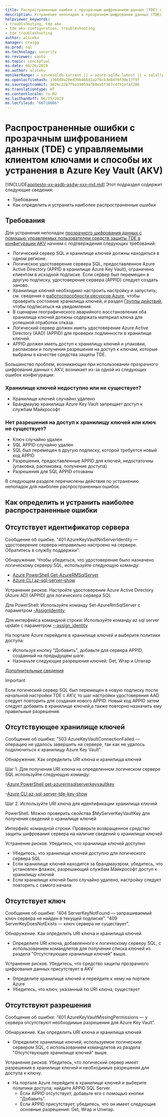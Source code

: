 ```yaml
---
title: Распространенные ошибки с прозрачным шифрованием данных (TDE) с помощью управляемых клиентом ключей и способы их устранения в Azure Key Vault (AKV) | Документация Майкрософт
description: Устранение неполадок в прозрачном шифровании данных (TDE) с конфигурацией Azure Key Vault.
helpviewer_keywords:
- troublshooting, tde akv
- tde akv configuration, troubleshooting
- tde troubleshooting
author: aliceku
manager: craigg
ms.prod: sql
ms.technology: security
ms.reviewer: vanto
ms.topic: conceptual
ms.date: 04/26/2019
ms.author: aliceku
monikerRange: = azuresqldb-current || = azure-sqldw-latest || = sqlallproducts-allversions
ms.openlocfilehash: 1366d0a20ed39b466d1a2f6cb3e84f0f30e17f9f
ms.sourcegitcommit: 3026c22b7fba19059a769ea5f367c4f51efaf286
ms.translationtype: HT
ms.contentlocale: ru-RU
ms.lasthandoff: 06/15/2019
ms.locfileid: "66718086"
---
```

# <a name="common-errors-and-resolutions-with-transparent-data-encryption-tde-with-customer-managed-keys-in-azure-key-vault-akv"></a>Распространенные ошибки с прозрачным шифрованием данных (TDE) с управляемыми клиентом ключами и способы их устранения в Azure Key Vault (AKV)

[!INCLUDE[appliesto-xx-asdb-asdw-xxx-md.md](../../../includes/appliesto-xx-asdb-asdw-xxx-md.md)]
Этот подраздел содержит следующие сведения:  
  
- Требования  
- Как определить и устранить наиболее распространенные ошибки

## <a name="requirements"></a>Требования
Для устранения неполадок [прозрачного шифрования данных с помощью управляемых пользователем средств защиты TDE в конфигурации AKV](https://docs.microsoft.com/azure/sql-database/transparent-data-encryption-byok-azure-sql#guidelines-for-configuring-tde-with-azure-key-vault) начнем с подтверждения следующих требований:
- Логический сервер SQL и хранилище ключей должны находиться в одном регионе.
- Логическое удостоверение сервера SQL, предоставленное Azure Active Directory (APPID в хранилище Azure Key Vault), ограничено клиентом в исходной подписке.  Если сервер был перемещен в другую подписку, удостоверение сервера (APPID) следует создать заново.
- Хранилище ключей необходимо настроить настройку и запустить; см. сведения о [работоспособности ресурсов Azure](https://docs.microsoft.com/azure/service-health/resource-health-overview), чтобы проверить состояние хранилища ключей, и раздел [Группы действий](https://docs.microsoft.com/azure/azure-monitor/platform/action-groups), чтобы подписаться на уведомления.
- В сценарии географического аварийного восстановления оба хранилища ключей должны содержать материал ключа для успешной отработки отказа.
- Логический сервер должен иметь удостоверение Azure Active Directory (AAD) (APPID) для проверки подлинности в хранилище ключей.
- APPID должен иметь доступ к хранилищу ключей и упаковки, распаковки и получения разрешения на доступ к ключам, которые выбраны в качестве средства защиты TDE.

Большинство проблем, возникающих при использовании прозрачного шифрования данных с AKV, возникает из-за одной из следующих ошибок конфигурации:

### <a name="key-vault-unavailable-or-doesnt-exist"></a>Хранилище ключей недоступно или не существует?
- Хранилище ключей случайно удалено
- Брандмауэр хранилища Azure Key Vault запрещает доступ к службам Майкрософт

### <a name="no-permissions-to-access-the-key-vault-or-key-doesnt-exist"></a>Нет разрешения на доступ к хранилищу ключей или ключ не существует?
- Ключ случайно удален
- SQL APPID случайно удален
- SQL был перемещен в другую подписку, которой требуется новый код APPID
- Разрешения, предоставленные APPID для ключей, недостаточны (упаковка, распаковка, получение доступа)
- Разрешения для SQL APPID отозваны


В следующем разделе перечислены действия по устранению неполадок для наиболее распространенных ошибок.


## <a name="how-to-identify-and-resolve-the-most-common-errors"></a>Как определить и устранить наиболее распространенные ошибки

## <a name="missing-server-identity"></a>Отсутствует идентификатор сервера
Сообщение об ошибке. "401 AzureKeyVaultNoServerIdentity — удостоверение сервера неправильно настроено на сервере. Обратитесь в службу поддержки".

Обнаружение. Чтобы убедиться, что удостоверение было назначено логическому серверу SQL, используйте следующую команду:

- [Azure PowerShell Get-AzureRMSqlServer](https://docs.microsoft.com/powershell/module/AzureRM.Sql/Get-AzureRmSqlServer?view=azurermps-6.13.0) 
- [Azure CLI az-sql-server-show](https://docs.microsoft.com/cli/azure/sql/server?view=azure-cli-latest#az-sql-server-show)

Устранение рисков. Настройте удостоверение Azure Active Directory (Azure AD) (APPID) для логического сервера SQL

Для PowerShell: Используйте команду Set-AzureRmSqlServer с параметром [-AssignIdentity](https://docs.microsoft.com/powershell/module/azurerm.sql/set-azurermsqlserver?view=azurermps-6.13.0) 

Для интерфейса командной строки: Используйте команду az sql server update с параметром [--assign_identity](https://docs.microsoft.com/cli/azure/sql/server?view=azure-cli-latest#az-sql-server-update) 

На портале Azure перейдите в хранилище ключей и выберите политики доступа:  
 - Используя кнопку "Добавить", добавьте для сервера APPID, созданный на предыдущем шаге. 
 - Назначьте следующие разрешения ключей: Get, Wrap и Unwrap 

[Дополнительные сведения](https://docs.microsoft.com/azure/sql-database/transparent-data-encryption-byok-azure-sql-configure?view=sql-server-2017&viewFallbackFrom=azuresqldb-current#step-1-assign-an-azure-ad-identity-to-your-server)

> [!IMPORTANT]
> Если логический сервер SQL был перемещен в новую подписку после начальной настройки TDE с AKV, то шаг настройки удостоверения AAD следует повторить для создания нового APPID.  Новый код APPID затем следует добавить в хранилище ключей,а также повторно назначить ему правильные разрешения. 
>

## <a name="missing-key-vault"></a>Отсутствующее хранилище ключей
Сообщение об ошибке: "503 AzureKeyVaultConnectionFailed — операцию не удалось завершить на сервере, так как не удалось подключиться к хранилищу Azure Key Vault".

Обнаружение. Как определить URI ключа и хранилища ключей 

Шаг 1. Для получения URI ключа на определенном логическом сервере SQL используйте следующую команду:

-[Azure PowerShell get-azurermsqlserverkeyvaultkey](https://docs.microsoft.com/powershell/module/azurerm.sql/get-azurermsqlserverkeyvaultkey?view=azurermps-6.13.0)

-[Azure CLI az-sql-server-tde-key-show](https://docs.microsoft.com/cli/azure/sql/server/tde-key?view=azure-cli-latest#az-sql-server-tde-key-show) 

Шаг 2. Используйте URI ключа для идентификации хранилища ключей

PowerShell. Можно проверить свойства $MyServerKeyVaultKey для получения сведений о хранилище ключей

Интерфейс командной строки. Проверьте возвращенное средство защиты шифрования сервера на наличие сведений о хранилище ключей

Устранение рисков. Убедитесь, что хранилище ключей доступно
- Убедитесь, что хранилище ключей доступно для логического сервера SQL
- Если хранилище ключей находится за брандмауэром, убедитесь, что установлен флажок, разрешающий службам Майкрософт доступ к хранилищу ключей
- Если хранилище ключей было случайно удалено, настройку следует повторить с самого начала


## <a name="missing-key"></a>Отсутствует ключ 
Сообщение об ошибке: "404 ServerKeyNotFound — запрашиваемый ключ сервера не найден в текущей подписке".
"409 ServerKeyDoesNotExists — ключ сервера не существует".

Обнаружение. Как определить URI ключа и хранилища ключей
- Определите URI ключа, добавленного к логическому серверу SQL, с использованием командлетов для получения списка ключей из раздела "Отсутствующее хранилище ключей" выше.

Устранение рисков. Убедитесь, что средство защиты прозрачного шифрования данных присутствует в AKV
- Определите хранилище ключей и перейдите к нему на портале Azure
- Убедитесь, что ключ, указанный по URI ключа, существует

## <a name="missing-permissions"></a>Отсутствуют разрешения 
Сообщение об ошибке: "401 AzureKeyVaultMissingPermissions — у сервера отсутствуют необходимые разрешения для Azure Key Vault".

Обнаружение. Как определить URI ключа и хранилища ключей
- Определите хранилище ключей, используемое логическим сервером SQL, с использованием командлетов из раздела "Отсутствующее хранилище ключей" выше.

Устранение рисков. Убедитесь, что логический сервер имеет разрешения в хранилище ключей и необходимые разрешения для доступа к ключу.
- На портале Azure перейдите в хранилище ключей и выберите политики доступа; найдите APPID SQL Server.  
  - Если APPID отсутствует, добавьте его с помощью кнопки "Добавить". 
  - Если APPID присутствует, убедитесь, что он имеет следующие основные разрешения: Get, Wrap и Unwrap.
